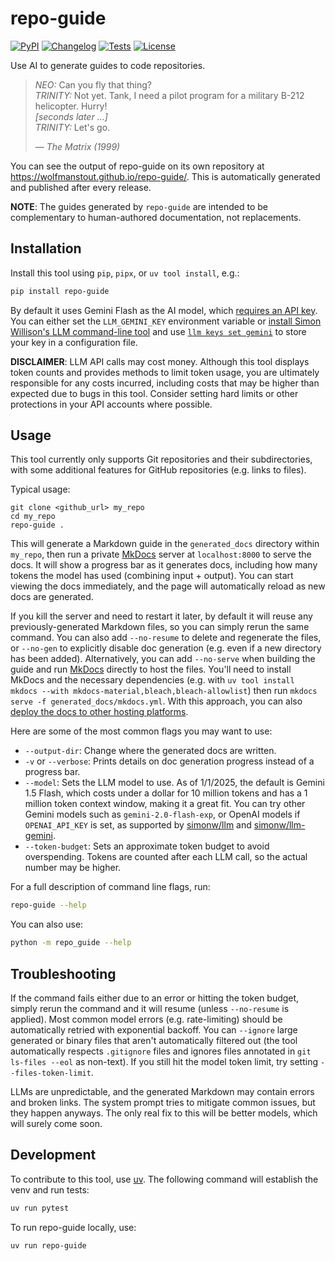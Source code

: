 # repo-guide

[![PyPI](https://img.shields.io/pypi/v/repo-guide.svg)](https://pypi.org/project/repo-guide/)
[![Changelog](https://img.shields.io/github/v/release/wolfmanstout/repo-guide?include_prereleases&label=changelog)](https://github.com/wolfmanstout/repo-guide/releases)
[![Tests](https://github.com/wolfmanstout/repo-guide/actions/workflows/test.yml/badge.svg)](https://github.com/wolfmanstout/repo-guide/actions/workflows/test.yml)
[![License](https://img.shields.io/badge/license-Apache%202.0-blue.svg)](https://github.com/wolfmanstout/repo-guide/blob/master/LICENSE)

Use AI to generate guides to code repositories.

> _NEO:_ Can you fly that thing?  
> _TRINITY:_ Not yet. Tank, I need a pilot program for a military B-212 helicopter. Hurry!  
> _[seconds later ...]_  
> _TRINITY:_ Let's go.
>
> — _The Matrix (1999)_

You can see the output of repo-guide on its own repository at
https://wolfmanstout.github.io/repo-guide/. This is automatically generated and
published after every release.

**NOTE**: The guides generated by `repo-guide` are intended to be complementary to
human-authored documentation, not replacements.

## Installation

Install this tool using `pip`, `pipx`, or `uv tool install`, e.g.:

```bash
pip install repo-guide
```

By default it uses Gemini Flash as the AI model, which [requires an API
key](https://ai.google.dev/gemini-api/docs/api-key). You can either set the
`LLM_GEMINI_KEY` environment variable or [install Simon Willison's
LLM command-line tool](https://llm.datasette.io/) and use [`llm keys set
gemini`](https://llm.datasette.io/en/stable/setup.html#saving-and-using-stored-keys)
to store your key in a configuration file.

**DISCLAIMER**: LLM API calls may cost money. Although this tool displays token
counts and provides methods to limit token usage, you are ultimately responsible
for any costs incurred, including costs that may be higher than expected due to
bugs in this tool. Consider setting hard limits or other protections in your API
accounts where possible.

## Usage

This tool currently only supports Git repositories and their subdirectories,
with some additional features for GitHub repositories (e.g. links to files).

Typical usage:

```
git clone <github_url> my_repo
cd my_repo
repo-guide .
```

This will generate a Markdown guide in the `generated_docs` directory within
`my_repo`, then run a private [MkDocs](https://www.mkdocs.org/) server at
`localhost:8000` to serve the docs. It will show a progress bar as it generates
docs, including how many tokens the model has used (combining input + output).
You can start viewing the docs immediately, and the page will automatically
reload as new docs are generated.

If you kill the server and need to restart it later, by default it will reuse
any previously-generated Markdown files, so you can simply rerun the same
command. You can also add `--no-resume` to delete and regenerate the files, or
`--no-gen` to explicitly disable doc generation (e.g. even if a new directory
has been added). Alternatively, you can add `--no-serve` when building the guide
and run [MkDocs](https://www.mkdocs.org/) directly to host the files. You'll
need to install MkDocs and the necessary dependencies (e.g. with `uv tool
install mkdocs --with mkdocs-material,bleach,bleach-allowlist`) then run `mkdocs
serve -f generated_docs/mkdocs.yml`. With this approach, you can also [deploy
the docs to other hosting
platforms](https://www.mkdocs.org/user-guide/deploying-your-docs/#deploying-your-docs).

Here are some of the most common flags you may want to use:

- `--output-dir`: Change where the generated docs are written.
- `-v` or `--verbose`: Prints details on doc generation progress instead of a
  progress bar.
- `--model`: Sets the LLM model to use. As of 1/1/2025, the default is Gemini
  1.5 Flash, which costs under a dollar for 10 million tokens and has a 1
  million token context window, making it a great fit. You can try other Gemini
  models such as `gemini-2.0-flash-exp`, or OpenAI models if `OPENAI_API_KEY` is
  set, as supported by [simonw/llm](https://github.com/simonw/llm) and
  [simonw/llm-gemini](https://github.com/simonw/llm-gemini).
- `--token-budget`: Sets an approximate token budget to avoid overspending.
  Tokens are counted after each LLM call, so the actual number may be higher.

For a full description of command line flags, run:

```bash
repo-guide --help
```

You can also use:

```bash
python -m repo_guide --help
```

## Troubleshooting

If the command fails either due to an error or hitting the token budget, simply
rerun the command and it will resume (unless `--no-resume` is applied). Most
common model errors (e.g. rate-limiting) should be automatically retried with
exponential backoff. You can `--ignore` large generated or binary files that
aren't automatically filtered out (the tool automatically respects `.gitignore`
files and ignores files annotated in `git ls-files --eol` as non-text). If you
still hit the model token limit, try setting `--files-token-limit`.

LLMs are unpredictable, and the generated Markdown may contain errors and broken
links. The system prompt tries to mitigate common issues, but they happen
anyways. The only real fix to this will be better models, which will surely come
soon.

## Development

To contribute to this tool, use [uv](https://docs.astral.sh/uv/). The following
command will establish the venv and run tests:

```bash
uv run pytest
```

To run repo-guide locally, use:

```bash
uv run repo-guide
```
